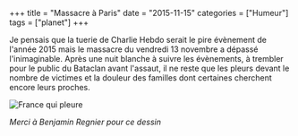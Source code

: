 +++
title = "Massacre à Paris"
date = "2015-11-15"
categories = ["Humeur"]
tags = ["planet"]
+++

Je pensais que la tuerie de Charlie Hebdo serait le pire évènement de l'année
2015 mais le massacre du vendredi 13 novembre a dépassé l'inimaginable.
Après une nuit blanche à suivre les évènements, <!--more--> à trembler pour le
public du Bataclan avant l'assaut, il ne reste que les pleurs devant le nombre
de victimes et la douleur des familles dont certaines cherchent encore leurs proches.

![France qui pleure](/images/2015/benjamin_regnier.jpg "France qui pleure")

*Merci à Benjamin Regnier pour ce dessin*
